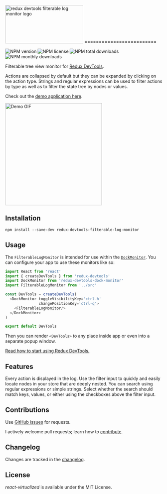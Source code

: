 <img src='https://cloud.githubusercontent.com/assets/29597/12027069/779d8f3c-ad8f-11e5-8bac-2f6e8eed7192.png' width='250' height='123' alt='redux devtools filterable log monitor logo'/>
=========================

![NPM version](https://img.shields.io/npm/v/redux-devtools-filterable-log-monitor.svg)
![NPM license](https://img.shields.io/npm/l/redux-devtools-filterable-log-monitor.svg)
![NPM total downloads](https://img.shields.io/npm/dt/redux-devtools-filterable-log-monitor.svg)
![NPM monthly downloads](https://img.shields.io/npm/dm/redux-devtools-filterable-log-monitor.svg)

Filterable tree view monitor for [Redux DevTools](https://github.com/gaearon/redux-devtools).

Actions are collapsed by default but they can be expanded by clicking on the action type. Strings and regular expressions can be used to filter actions by type as well as to filter the state tree by nodes or values.

Check out the [demo application here](https://bvaughn.github.io/redux-devtools-filterable-log-monitor).

<img width='310' height='328' alt='Demo GIF' src='https://cloud.githubusercontent.com/assets/29597/12283271/c65c5948-b959-11e5-8d38-c4760d23339d.gif'/>

Installation
------------

```
npm install --save-dev redux-devtools-filterable-log-monitor
```

Usage
------------

The `FilterableLogMonitor` is intended for use within the [`DockMonitor`](https://github.com/gaearon/redux-devtools-dock-monitor). You can configure your app to use these monitors like so:

```js
import React from 'react'
import { createDevTools } from 'redux-devtools'
import DockMonitor from 'redux-devtools-dock-monitor'
import FilterableLogMonitor from '../src'

const DevTools = createDevTools(
  <DockMonitor toggleVisibilityKey='ctrl-h'
               changePositionKey='ctrl-q'>
    <FilterableLogMonitor/>
  </DockMonitor>
)

export default DevTools

```

Then you can render `<DevTools>` to any place inside app or even into a separate popup window.

[Read how to start using Redux DevTools.](https://github.com/gaearon/redux-devtools)

Features
------------

Every action is displayed in the log. Use the filter input to quickly and easily locate nodes in your store that are deeply nested. You can search using regular expressions or simple strings. Select whether the search should match keys, values, or either using the checkboxes above the filter input.

Contributions
------------

Use [GitHub issues](https://github.com/bvaughn/redux-devtools-filterable-log-monitor/issues) for requests.

I actively welcome pull requests; learn how to [contribute](https://github.com/bvaughn/react-virtualized/blob/master/CONTRIBUTING.md).

Changelog
---------

Changes are tracked in the [changelog](https://github.com/bvaughn/redux-devtools-filterable-log-monitor/blob/master/CHANGELOG.md).

License
---------

*react-virtualized* is available under the MIT License.
